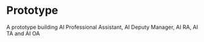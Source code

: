 # Prototype
A prototype building AI Professional Assistant, AI Deputy Manager, AI RA, AI TA and AI OA
